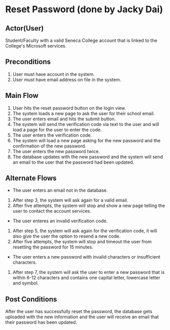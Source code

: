 # Reset Password (done by Jacky Dai)

## Actor(User)

Student/Faculty with a valid Seneca College account that is linked to the College's Microsoft services.

## Preconditions

1. User must have account in the system.
2. User must have email address on file in the system.

## Main Flow

1. User hits the reset password button on the login view.
2. The system loads a new page to ask the user for their school email.
3. The user enters email and hits the submit button.
4. The system will send the verification code via text to the user and will load a page for the user to enter the code.
5. The user enters the verification code.
6. The system will load a new page asking for the new password and the confirmation of the new password.
7. The user enters the new password twice.
8. The database updates with the new password and the system will send an email to the user that the password had been updated.

## Alternate Flows

- The user enters an email not in the database.
 1. After step 3, the system will ask again for a valid email.
 2. After five attempts, the system will stop and show a new page telling the user to contact the account services.
- The user enteres an invalid verification code.
 1. After step 5, the system will ask again for the verification code, it will also give the user the option to resend a new code.
 2. After five attempts, the system will stop and timeout the user from resetting the password for 15 minutes.
- The user enters a new password with invalid characters or insufficient characters.
 1. After step 7, the system will ask the user to enter a new password that is within 6-12 characters and contains one capital letter, lowercase letter and symbol.

## Post Conditions

After the user has successfully reset the password, the database gets uploaded with the new information and the user will receive an email that their password has been updated.
